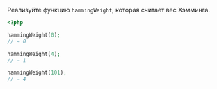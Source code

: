 Реализуйте функцию `hammingWeight`, которая считает вес Хэмминга.

```php
<?php

hammingWeight(0);
// → 0

hammingWeight(4);
// → 1

hammingWeight(101);
// → 4
```

